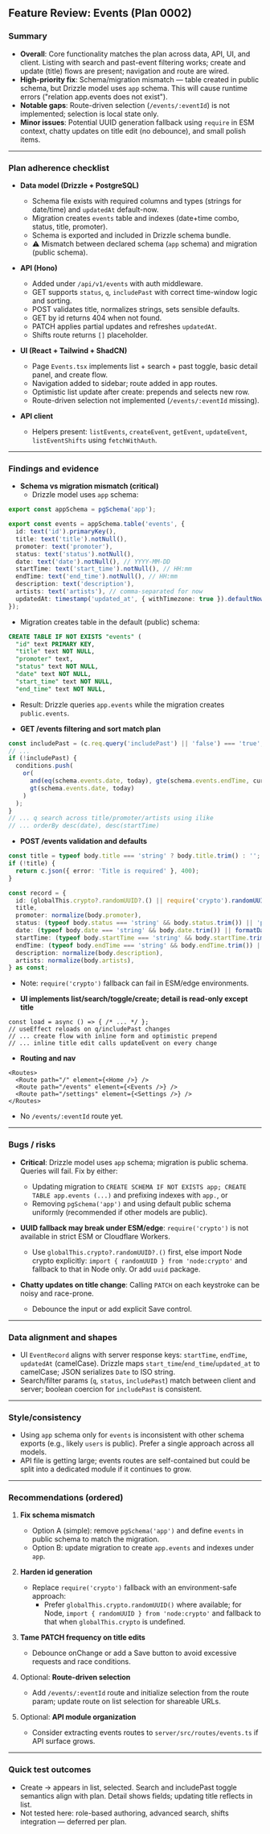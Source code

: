 ## Feature Review: Events (Plan 0002)

### Summary
- **Overall**: Core functionality matches the plan across data, API, UI, and client. Listing with search and past-event filtering works; create and update (title) flows are present; navigation and route are wired.
- **High-priority fix**: Schema/migration mismatch — table created in public schema, but Drizzle model uses `app` schema. This will cause runtime errors ("relation app.events does not exist").
- **Notable gaps**: Route-driven selection (`/events/:eventId`) is not implemented; selection is local state only.
- **Minor issues**: Potential UUID generation fallback using `require` in ESM context, chatty updates on title edit (no debounce), and small polish items.

---

### Plan adherence checklist

- **Data model (Drizzle + PostgreSQL)**
  - Schema file exists with required columns and types (strings for date/time) and `updatedAt` default-now.
  - Migration creates `events` table and indexes (date+time combo, status, title, promoter).
  - Schema is exported and included in Drizzle schema bundle.
  - ⚠️ Mismatch between declared schema (`app` schema) and migration (public schema).

- **API (Hono)**
  - Added under `/api/v1/events` with auth middleware.
  - GET supports `status`, `q`, `includePast` with correct time-window logic and sorting.
  - POST validates title, normalizes strings, sets sensible defaults.
  - GET by id returns 404 when not found.
  - PATCH applies partial updates and refreshes `updatedAt`.
  - Shifts route returns `[]` placeholder.

- **UI (React + Tailwind + ShadCN)**
  - Page `Events.tsx` implements list + search + past toggle, basic detail panel, and create flow.
  - Navigation added to sidebar; route added in app routes.
  - Optimistic list update after create: prepends and selects new row.
  - Route-driven selection not implemented (`/events/:eventId` missing).

- **API client**
  - Helpers present: `listEvents`, `createEvent`, `getEvent`, `updateEvent`, `listEventShifts` using `fetchWithAuth`.

---

### Findings and evidence

- **Schema vs migration mismatch (critical)**
  - Drizzle model uses `app` schema:
```6:18:/Users/vlmitchell/dev/showcall/server/src/schema/events.ts
export const appSchema = pgSchema('app');

export const events = appSchema.table('events', {
  id: text('id').primaryKey(),
  title: text('title').notNull(),
  promoter: text('promoter'),
  status: text('status').notNull(),
  date: text('date').notNull(), // YYYY-MM-DD
  startTime: text('start_time').notNull(), // HH:mm
  endTime: text('end_time').notNull(), // HH:mm
  description: text('description'),
  artists: text('artists'), // comma-separated for now
  updatedAt: timestamp('updated_at', { withTimezone: true }).defaultNow().notNull(),
});
```
  - Migration creates table in the default (public) schema:
```1:8:/Users/vlmitchell/dev/showcall/server/drizzle/0001_events.sql
CREATE TABLE IF NOT EXISTS "events" (
  "id" text PRIMARY KEY,
  "title" text NOT NULL,
  "promoter" text,
  "status" text NOT NULL,
  "date" text NOT NULL,
  "start_time" text NOT NULL,
  "end_time" text NOT NULL,
```
  - Result: Drizzle queries `app.events` while the migration creates `public.events`.

- **GET /events filtering and sort match plan**
```124:171:/Users/vlmitchell/dev/showcall/server/src/api.ts
const includePast = (c.req.query('includePast') || 'false') === 'true';
// ...
if (!includePast) {
  conditions.push(
    or(
      and(eq(schema.events.date, today), gte(schema.events.endTime, currentTime)),
      gt(schema.events.date, today)
    )
  );
}
// ... q search across title/promoter/artists using ilike
// ... orderBy desc(date), desc(startTime)
```

- **POST /events validation and defaults**
```197:214:/Users/vlmitchell/dev/showcall/server/src/api.ts
const title = typeof body.title === 'string' ? body.title.trim() : '';
if (!title) {
  return c.json({ error: 'Title is required' }, 400);
}

const record = {
  id: (globalThis.crypto?.randomUUID?.() || require('crypto').randomUUID()),
  title,
  promoter: normalize(body.promoter),
  status: (typeof body.status === 'string' && body.status.trim()) || 'planned',
  date: (typeof body.date === 'string' && body.date.trim()) || formatDate(now),
  startTime: (typeof body.startTime === 'string' && body.startTime.trim()) || '00:00',
  endTime: (typeof body.endTime === 'string' && body.endTime.trim()) || '23:59',
  description: normalize(body.description),
  artists: normalize(body.artists),
} as const;
```
  - Note: `require('crypto')` fallback can fail in ESM/edge environments.

- **UI implements list/search/toggle/create; detail is read-only except title**
```40:73:/Users/vlmitchell/dev/showcall/ui/src/pages/Events.tsx
const load = async () => { /* ... */ };
// useEffect reloads on q/includePast changes
// ... create flow with inline form and optimistic prepend
// ... inline title edit calls updateEvent on every change
```

- **Routing and nav**
```37:41:/Users/vlmitchell/dev/showcall/ui/src/App.tsx
<Routes>
  <Route path="/" element={<Home />} />
  <Route path="/events" element={<Events />} />
  <Route path="/settings" element={<Settings />} />
</Routes>
```
  - No `/events/:eventId` route yet.

---

### Bugs / risks
- **Critical**: Drizzle model uses `app` schema; migration is public schema. Queries will fail. Fix by either:
  - Updating migration to `CREATE SCHEMA IF NOT EXISTS app; CREATE TABLE app.events (...)` and prefixing indexes with `app.`, or
  - Removing `pgSchema('app')` and using default public schema uniformly (recommended if other models are public).

- **UUID fallback may break under ESM/edge**: `require('crypto')` is not available in strict ESM or Cloudflare Workers.
  - Use `globalThis.crypto?.randomUUID?.()` first, else import Node crypto explicitly: `import { randomUUID } from 'node:crypto'` and fallback to that in Node only. Or add `uuid` package.

- **Chatty updates on title change**: Calling `PATCH` on each keystroke can be noisy and race-prone.
  - Debounce the input or add explicit Save control.

---

### Data alignment and shapes
- UI `EventRecord` aligns with server response keys: `startTime`, `endTime`, `updatedAt` (camelCase). Drizzle maps `start_time`/`end_time`/`updated_at` to camelCase; JSON serializes `Date` to ISO string.
- Search/filter params (`q`, `status`, `includePast`) match between client and server; boolean coercion for `includePast` is consistent.

---

### Style/consistency
- Using `app` schema only for `events` is inconsistent with other schema exports (e.g., likely `users` is public). Prefer a single approach across all models.
- API file is getting large; events routes are self-contained but could be split into a dedicated module if it continues to grow.

---

### Recommendations (ordered)
1) **Fix schema mismatch**
   - Option A (simple): remove `pgSchema('app')` and define `events` in public schema to match the migration.
   - Option B: update migration to create `app.events` and indexes under `app`.

2) **Harden id generation**
   - Replace `require('crypto')` fallback with an environment-safe approach:
     - Prefer `globalThis.crypto.randomUUID()` where available; for Node, `import { randomUUID } from 'node:crypto'` and fallback to that when `globalThis.crypto` is undefined.

3) **Tame PATCH frequency on title edits**
   - Debounce onChange or add a Save button to avoid excessive requests and race conditions.

4) Optional: **Route-driven selection**
   - Add `/events/:eventId` route and initialize selection from the route param; update route on list selection for shareable URLs.

5) Optional: **API module organization**
   - Consider extracting events routes to `server/src/routes/events.ts` if API surface grows.

---

### Quick test outcomes
- Create -> appears in list, selected. Search and includePast toggle semantics align with plan. Detail shows fields; updating title reflects in list.
- Not tested here: role-based authoring, advanced search, shifts integration — deferred per plan.


